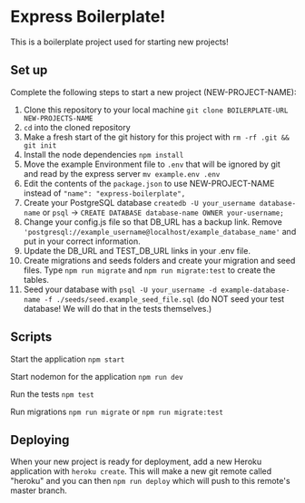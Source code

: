 # Express Boilerplate!

This is a boilerplate project used for starting new projects!

## Set up

Complete the following steps to start a new project (NEW-PROJECT-NAME):

1. Clone this repository to your local machine `git clone BOILERPLATE-URL NEW-PROJECTS-NAME`
2. `cd` into the cloned repository
3. Make a fresh start of the git history for this project with `rm -rf .git && git init`
4. Install the node dependencies `npm install`
5. Move the example Environment file to `.env` that will be ignored by git and read by the express server `mv example.env .env`
6. Edit the contents of the `package.json` to use NEW-PROJECT-NAME instead of `"name": "express-boilerplate",`
7. Create your PostgreSQL database `createdb -U your_username database-name` or `psql` -> `CREATE DATABASE database-name OWNER your-username;`
8. Change your config.js file so that DB_URL has a backup link. Remove `'postgresql://example_username@localhost/example_database_name'` and put in your correct information.
9. Update the DB_URL and TEST_DB_URL links in your .env file.
10. Create migrations and seeds folders and create your migration and seed files. Type `npm run migrate` and `npm run migrate:test` to create the tables. 
11. Seed your database with `psql -U your_username -d example-database-name -f ./seeds/seed.example_seed_file.sql` (do NOT seed your test database! We will do that in the tests themselves.)

## Scripts

Start the application `npm start`

Start nodemon for the application `npm run dev`

Run the tests `npm test`

Run migrations `npm run migrate` or `npm run migrate:test`


## Deploying

When your new project is ready for deployment, add a new Heroku application with `heroku create`. This will make a new git remote called "heroku" and you can then `npm run deploy` which will push to this remote's master branch.